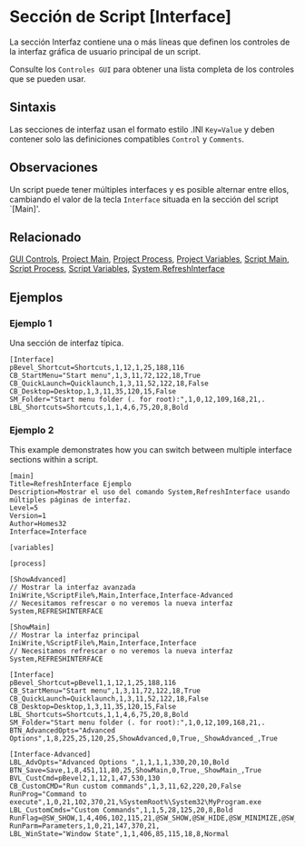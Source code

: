 # Sección de Script [Interface]

La sección Interfaz contiene una o más líneas que definen los controles de la interfaz gráfica de usuario principal de un script.

Consulte los `Controles GUI` para obtener una lista completa de los controles que se pueden usar.

## Sintaxis

Las secciones de interfaz usan el formato estilo .INI `Key=Value` y deben contener solo las definiciones compatibles `Control` y `Comments`.

## Observaciones

Un script puede tener múltiples interfaces y es posible alternar entre ellos, cambiando el valor de la tecla `Interface` situada en la sección del script `[Main]'.

## Relacionado

[GUI Controls](/GUIControls/README.md), [Project Main](./ProjectMain.md), [Project Process](./ProjectProcess.md), [Project Variables](./ProjectVariables.md), [Script Main](./ScriptMain.md), [Script Process](./ScriptProcess), [Script Variables](./ScriptVariables.md), [System,RefreshInterface](/Commands/System/RefreshInterface.md)

## Ejemplos

### Ejemplo 1

Una sección de interfaz típica.

```pebakery
[Interface]
pBevel_Shortcut=Shortcuts,1,12,1,25,188,116
CB_StartMenu="Start menu",1,3,11,72,122,18,True
CB_QuickLaunch=Quicklaunch,1,3,11,52,122,18,False
CB_Desktop=Desktop,1,3,11,35,120,15,False
SM_Folder="Start menu folder (. for root):",1,0,12,109,168,21,.
LBL_Shortcuts=Shortcuts,1,1,4,6,75,20,8,Bold
```

### Ejemplo 2

This example demonstrates how you can switch between multiple interface sections within a script.

```pebakery
[main]
Title=RefreshInterface Ejemplo
Description=Mostrar el uso del comando System,RefreshInterface usando múltiples páginas de interfaz.
Level=5
Version=1
Author=Homes32
Interface=Interface

[variables]

[process]

[ShowAdvanced]
// Mostrar la interfaz avanzada
IniWrite,%ScriptFile%,Main,Interface,Interface-Advanced
// Necesitamos refrescar o no veremos la nueva interfaz
System,REFRESHINTERFACE

[ShowMain]
// Mostrar la interfaz principal
IniWrite,%ScriptFile%,Main,Interface,Interface
// Necesitamos refrescar o no veremos la nueva interfaz
System,REFRESHINTERFACE

[Interface]
pBevel_Shortcut=pBevel1,1,12,1,25,188,116
CB_StartMenu="Start menu",1,3,11,72,122,18,True
CB_QuickLaunch=Quicklaunch,1,3,11,52,122,18,False
CB_Desktop=Desktop,1,3,11,35,120,15,False
LBL_Shortcuts=Shortcuts,1,1,4,6,75,20,8,Bold
SM_Folder="Start menu folder (. for root):",1,0,12,109,168,21,.
BTN_AdvancedOpts="Advanced Options",1,8,225,25,120,25,ShowAdvanced,0,True,_ShowAdvanced_,True

[Interface-Advanced]
LBL_AdvOpts="Advanced Options ",1,1,1,1,330,20,10,Bold
BTN_Save=Save,1,8,451,11,80,25,ShowMain,0,True,_ShowMain_,True
BVL_CustCmd=pBevel2,1,12,1,47,530,130
CB_CustomCMD="Run custom commands",1,3,11,62,220,20,False
RunProg="Command to execute",1,0,21,102,370,21,%SystemRoot%\System32\MyProgram.exe
LBL_CustomCmds="Custom Commands",1,1,5,28,125,20,8,Bold
RunFlag=@SW_SHOW,1,4,406,102,115,21,@SW_SHOW,@SW_HIDE,@SW_MINIMIZE,@SW_MAXIMIZE
RunParm=Parameters,1,0,21,147,370,21,
LBL_WinState="Window State",1,1,406,85,115,18,8,Normal
```
